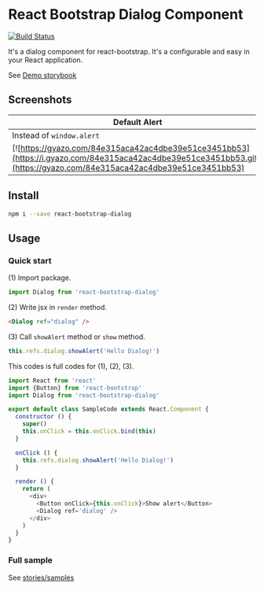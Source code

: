 # React Bootstrap Dialog Component

[![Build Status](https://travis-ci.org/akiroom/react-bootstrap-dialog.svg?branch=master)](https://travis-ci.org/akiroom/react-bootstrap-dialog)

It's a dialog component for react-bootstrap. It's a configurable and easy in your React application.

See [Demo storybook](https://akiroom.github.io/react-bootstrap-dialog/)

## Screenshots

| Default Alert | Default Dialog | Custom Dialog |
|---------------|----------------|---------------|
| Instead of `window.alert` | Instead of `window.confirm` | Full customized |
| [![https://gyazo.com/84e315aca42ac4dbe39e51ce3451bb53](https://i.gyazo.com/84e315aca42ac4dbe39e51ce3451bb53.gif)](https://gyazo.com/84e315aca42ac4dbe39e51ce3451bb53) | [![https://gyazo.com/f8e8bfd41d9c652a55ed06a0828dc57e](https://i.gyazo.com/f8e8bfd41d9c652a55ed06a0828dc57e.gif)](https://gyazo.com/f8e8bfd41d9c652a55ed06a0828dc57e) | [![https://gyazo.com/d9c073c6c7d66c05e5398f386345f452](https://i.gyazo.com/d9c073c6c7d66c05e5398f386345f452.gif)](https://gyazo.com/d9c073c6c7d66c05e5398f386345f452) |

## Install

```sh
npm i --save react-bootstrap-dialog
```

## Usage

### Quick start


(1) Import package.

```js
import Dialog from 'react-bootstrap-dialog'
```

(2) Write jsx in `render` method.

```html
<Dialog ref="dialog" />
```

(3) Call `showAlert` method or `show` method.

```js
this.refs.dialog.showAlert('Hello Dialog!')
```

This codes is full codes for (1), (2), (3).

```js
import React from 'react'
import {Button} from 'react-bootstrap'
import Dialog from 'react-bootstrap-dialog'

export default class SampleCode extends React.Component {
  constructor () {
    super()
    this.onClick = this.onClick.bind(this)
  }

  onClick () {
    this.refs.dialog.showAlert('Hello Dialog!')
  }

  render () {
    return (
      <div>
        <Button onClick={this.onClick}>Show alert</Button>
        <Dialog ref='dialog' />
      </div>
    )
  }
}

```

### Full sample

See [stories/samples](https://github.com/akiroom/react-bootstrap-dialog/tree/master/src/stories/samples)
